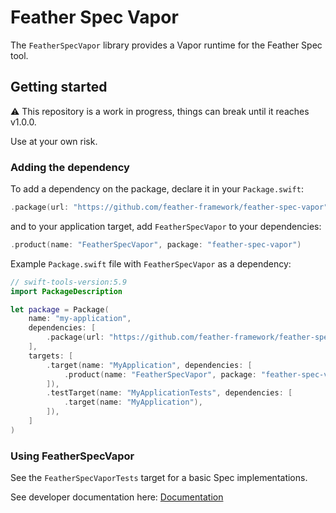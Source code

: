 # Feather Spec Vapor

The `FeatherSpecVapor` library provides a Vapor runtime for the Feather Spec tool.

## Getting started

⚠️ This repository is a work in progress, things can break until it reaches v1.0.0. 

Use at your own risk.

### Adding the dependency

To add a dependency on the package, declare it in your `Package.swift`:

```swift
.package(url: "https://github.com/feather-framework/feather-spec-vapor", .upToNextMinor(from: "0.3.1")),
```

and to your application target, add `FeatherSpecVapor` to your dependencies:

```swift
.product(name: "FeatherSpecVapor", package: "feather-spec-vapor")
```

Example `Package.swift` file with `FeatherSpecVapor` as a dependency:

```swift
// swift-tools-version:5.9
import PackageDescription

let package = Package(
    name: "my-application",
    dependencies: [
        .package(url: "https://github.com/feather-framework/feather-spec-vapor", .upToNextMinor(from: "0.3.1")),
    ],
    targets: [
        .target(name: "MyApplication", dependencies: [
            .product(name: "FeatherSpecVapor", package: "feather-spec-vapor")
        ]),
        .testTarget(name: "MyApplicationTests", dependencies: [
            .target(name: "MyApplication"),
        ]),
    ]
)
```

###  Using FeatherSpecVapor

See the `FeatherSpecVaporTests` target for a basic Spec implementations.

See developer documentation here:
[Documentation](https://feather-framework.github.io/feather-spec-vapor/documentation/featherspecvapor)
